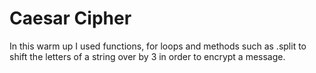 Caesar Cipher
===============
In this warm up I used functions, for loops and methods such as .split to shift the letters of a string over by 3 in order to encrypt a message.